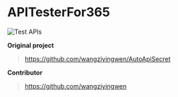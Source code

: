  # APITesterFor365

![Test APIs](https://github.com/yang05051/APITesterFor365/workflows/Test%20APIs/badge.svg)

 **Original project** 
 >https://github.com/wangziyingwen/AutoApiSecret
 
 **Contributor** 
 >https://github.com/wangziyingwen
